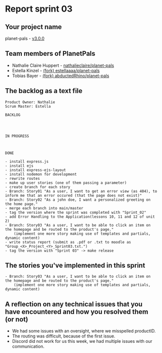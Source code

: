 # Report sprint 03

## Your project name

planet-pals - [v3.0.0](https://github.com/nathalieclaire/planet-pals/releases/tag/v3.0.0)

## Team members of PlanetPals

* Nathalie Claire Huppert - [nathalieclaire/planet-pals](https://github.com/nathalieclaire/planet-pals)
* Estella Kinzel - [(fork) estellaaaa/planet-pals](https://github.com/estellaaaa/planet-pals)
* Tobias Bayer - [(fork) abductedRhino/planet-pals](https://github.com/abductedRhino/planet-pals)

## The backlog as a text file

```
Product Owner: Nathalie
Scrum Master: Estella

BACKLOG




IN PROGRESS



DONE

- install express.js
- install ejs
- install express-ejs-layout
- install nodemon for development
- rewrite routes
- make up user stories (one of them passing a parameter)
- create branch for each story
- Branch: Story01 "As a user, I want to get an error view (as 404), to inform me that an error occured (that the page does not exist)"
- Branch: Story02 "As a john doe, I want a personalized greeting on the home page."
- merge each branch into main/master 
- tag the version where the sprint was completed with "Sprint_02"
- add Error Handling to the Application(lessons 10, 11 and 12 of unit 2)
- Branch: Story03 "As a user, I want to be able to click an item on the homepage and be routed to the product's page."
    (implement one more story making use of templates and partials, dynamic content)
- write status report (submit as .pdf or .txt to moodle as "Group_<X>_Project_<Y>_Sprint03.txt.")
- tag the version with "Sprint 03" -> make release
```

## The stories you've implemented in this sprint

```
- Branch: Story03 "As a user, I want to be able to click an item on the homepage and be routed to the product's page."
    (implement one more story making use of templates and partials, dynamic content)
```

## A reflection on any technical issues that you have encountered and how you resolved them (or not)

* We had some issues with an oversight, where we misspelled productID.
* The routing was difficult, because of the first issue.
* Discord did not work for us this week, we had multiple issues with our communication.
